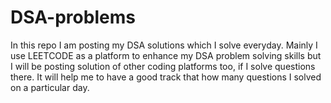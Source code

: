 # DSA-problems

In this repo I am posting my DSA solutions which I solve everyday.
Mainly I use LEETCODE as a platform to enhance my DSA problem solving skills but I will be posting solution of other coding platforms too, if I solve questions there.
It will help me to have a good track that how many questions I solved on a particular day.
